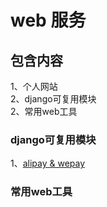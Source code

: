 # web 服务

## 包含内容
1、个人网站  
2、django可复用模块  
2、常用web工具


### django可复用模块
1、[alipay & wepay](https://github.com/whu-SpongeBob/webserver/tree/master/django_modules/payment/paylib)  


### 常用web工具